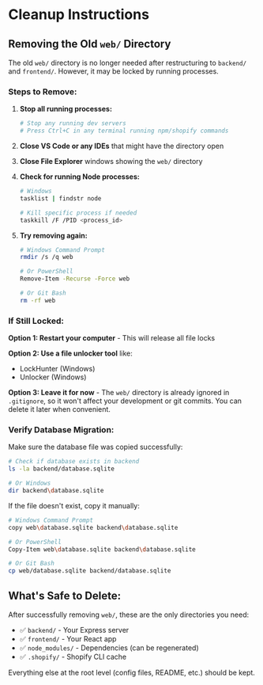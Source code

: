 # Cleanup Instructions

## Removing the Old `web/` Directory

The old `web/` directory is no longer needed after restructuring to `backend/` and `frontend/`. However, it may be locked by running processes.

### Steps to Remove:

1. **Stop all running processes:**
   ```bash
   # Stop any running dev servers
   # Press Ctrl+C in any terminal running npm/shopify commands
   ```

2. **Close VS Code or any IDEs** that might have the directory open

3. **Close File Explorer** windows showing the `web/` directory

4. **Check for running Node processes:**
   ```bash
   # Windows
   tasklist | findstr node
   
   # Kill specific process if needed
   taskkill /F /PID <process_id>
   ```

5. **Try removing again:**
   ```bash
   # Windows Command Prompt
   rmdir /s /q web
   
   # Or PowerShell
   Remove-Item -Recurse -Force web
   
   # Or Git Bash
   rm -rf web
   ```

### If Still Locked:

**Option 1: Restart your computer** - This will release all file locks

**Option 2: Use a file unlocker tool** like:
- LockHunter (Windows)
- Unlocker (Windows)

**Option 3: Leave it for now** - The `web/` directory is already ignored in `.gitignore`, so it won't affect your development or git commits. You can delete it later when convenient.

### Verify Database Migration:

Make sure the database file was copied successfully:
```bash
# Check if database exists in backend
ls -la backend/database.sqlite

# Or Windows
dir backend\database.sqlite
```

If the file doesn't exist, copy it manually:
```bash
# Windows Command Prompt
copy web\database.sqlite backend\database.sqlite

# Or PowerShell
Copy-Item web\database.sqlite backend\database.sqlite

# Or Git Bash
cp web/database.sqlite backend/database.sqlite
```

## What's Safe to Delete:

After successfully removing `web/`, these are the only directories you need:
- ✅ `backend/` - Your Express server
- ✅ `frontend/` - Your React app
- ✅ `node_modules/` - Dependencies (can be regenerated)
- ✅ `.shopify/` - Shopify CLI cache

Everything else at the root level (config files, README, etc.) should be kept.

